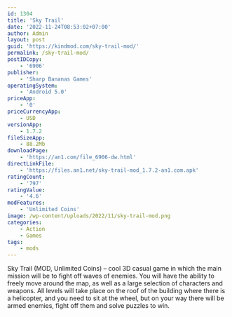 ```yaml
---
id: 1304
title: 'Sky Trail'
date: '2022-11-24T08:53:02+07:00'
author: Admin
layout: post
guid: 'https://kindmod.com/sky-trail-mod/'
permalink: /sky-trail-mod/
postIDCopy:
    - '6906'
publisher:
    - 'Sharp Bananas Games'
operatingSystem:
    - 'Android 5.0'
priceApp:
    - '0'
priceCurrencyApp:
    - USD
versionApp:
    - 1.7.2
fileSizeApp:
    - 88.2Mb
downloadPage:
    - 'https://an1.com/file_6906-dw.html'
directLinkFile:
    - 'https://files.an1.net/sky-trail-mod_1.7.2-an1.com.apk'
ratingCount:
    - '797'
ratingValue:
    - '4.6'
modFeatures:
    - 'Unlimited Coins'
image: /wp-content/uploads/2022/11/sky-trail-mod.png
categories:
    - Action
    - Games
tags:
    - mods
---
```


Sky Trail (MOD, Unlimited Coins) – cool 3D casual game in which the main mission will be to fight off waves of enemies. You will have the ability to freely move around the map, as well as a large selection of characters and weapons. All levels will take place on the roof of the building where there is a helicopter, and you need to sit at the wheel, but on your way there will be armed enemies, fight off them and solve puzzles to win.